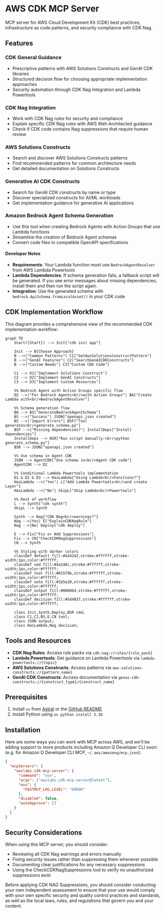 # AWS CDK MCP Server

MCP server for AWS Cloud Development Kit (CDK) best practices, infrastructure as code patterns, and security compliance with CDK Nag.

## Features

### CDK General Guidance

- Prescriptive patterns with AWS Solutions Constructs and GenAI CDK libraries
- Structured decision flow for choosing appropriate implementation approaches
- Security automation through CDK Nag integration and Lambda Powertools

### CDK Nag Integration

- Work with CDK Nag rules for security and compliance
- Explain specific CDK Nag rules with AWS Well-Architected guidance
- Check if CDK code contains Nag suppressions that require human review

### AWS Solutions Constructs

- Search and discover AWS Solutions Constructs patterns
- Find recommended patterns for common architecture needs
- Get detailed documentation on Solutions Constructs

### Generative AI CDK Constructs

- Search for GenAI CDK constructs by name or type
- Discover specialized constructs for AI/ML workloads
- Get implementation guidance for generative AI applications

### Amazon Bedrock Agent Schema Generation

- Use this tool when creating Bedrock Agents with Action Groups that use Lambda functions
- Streamline the creation of Bedrock Agent schemas
- Convert code files to compatible OpenAPI specifications

#### Developer Notes

- **Requirements**: Your Lambda function must use `BedrockAgentResolver` from AWS Lambda Powertools
- **Lambda Dependencies**: If schema generation fails, a fallback script will be generated. If you see error messages about missing dependencies, install them and then run the script again.
- **Integration**: Use the generated schema with `bedrock.ApiSchema.fromLocalAsset()` in your CDK code

## CDK Implementation Workflow

This diagram provides a comprehensive view of the recommended CDK implementation workflow:

```mermaid
graph TD
    Start([Start]) --> Init["cdk init app"]

    Init --> B{Choose Approach}
    B -->|"Common Patterns"| C1["GetAwsSolutionsConstructPattern"]
    B -->|"GenAI Features"| C2["SearchGenAICDKConstructs"]
    B -->|"Custom Needs"| C3["Custom CDK Code"]

    C1 --> D1["Implement Solutions Construct"]
    C2 --> D2["Implement GenAI Constructs"]
    C3 --> D3["Implement Custom Resources"]

    %% Bedrock Agent with Action Groups specific flow
    D2 -->|"For Bedrock Agents<br/>with Action Groups"| BA["Create Lambda with<br/>BedrockAgentResolver"]

    %% Schema generation flow
    BA --> BS["GenerateBedrockAgentSchema"]
    BS -->|"Success"| JSON["openapi.json created"]
    BS -->|"Import Errors"| BSF["Tool generates<br/>generate_schema.py"]
    BSF -->|"Missing dependencies?"| InstallDeps["Install dependencies"]
    InstallDeps --> BSR["Run script manually:<br/>python generate_schema.py"]
    BSR --> JSON["openapi.json created"]

    %% Use schema in Agent CDK
    JSON --> AgentCDK["Use schema in<br/>Agent CDK code"]
    AgentCDK --> D2

    %% Conditional Lambda Powertools implementation
    D1 & D2 & D3 --> HasLambda{"Using Lambda<br/>Functions?"}
    HasLambda -->|"Yes"| L["Add Lambda Powertools<br/>and create Layer"]
    HasLambda -->|"No"| SkipL["Skip Lambda<br/>Powertools"]

    %% Rest of workflow
    L --> Synth["cdk synth"]
    SkipL --> Synth

    Synth --> Nag{"CDK Nag<br/>warnings?"}
    Nag -->|Yes| E["ExplainCDKNagRule"]
    Nag -->|No| Deploy["cdk deploy"]

    E --> Fix["Fix or Add Suppressions"]
    Fix --> CN["CheckCDKNagSuppressions"]
    CN --> Synth

    %% Styling with darker colors
    classDef default fill:#424242,stroke:#ffffff,stroke-width:1px,color:#ffffff;
    classDef cmd fill:#4a148c,stroke:#ffffff,stroke-width:1px,color:#ffffff;
    classDef tool fill:#01579b,stroke:#ffffff,stroke-width:1px,color:#ffffff;
    classDef note fill:#1b5e20,stroke:#ffffff,stroke-width:1px,color:#ffffff;
    classDef output fill:#006064,stroke:#ffffff,stroke-width:1px,color:#ffffff;
    classDef decision fill:#5d4037,stroke:#ffffff,stroke-width:1px,color:#ffffff;

    class Init,Synth,Deploy,BSR cmd;
    class C1,C2,BS,E,CN tool;
    class JSON output;
    class HasLambda,Nag decision;
```

## Tools and Resources

- **CDK Nag Rules**: Access rule packs via `cdk-nag://rules/{rule_pack}`
- **Lambda Powertools**: Get guidance on Lambda Powertools via `lambda-powertools://{topic}`
- **AWS Solutions Constructs**: Access patterns via `aws-solutions-constructs://{pattern_name}`
- **GenAI CDK Constructs**: Access documentation via `genai-cdk-constructs://{construct_type}/{construct_name}`

## Prerequisites

1. Install `uv` from [Astral](https://docs.astral.sh/uv/getting-started/installation/) or the [GitHub README](https://github.com/astral-sh/uv#installation)
2. Install Python using `uv python install 3.10`

## Installation

Here are some ways you can work with MCP across AWS, and we'll be adding support to more products including Amazon Q Developer CLI soon: (e.g. for Amazon Q Developer CLI MCP, `~/.aws/amazonq/mcp.json`):

```json
{
  "mcpServers": {
    "awslabs.cdk-mcp-server": {
      "command": "uvx",
      "args": ["awslabs.cdk-mcp-server@latest"],
      "env": {
        "FASTMCP_LOG_LEVEL": "ERROR"
      },
      "disabled": false,
      "autoApprove": []
    }
  }
}
```

## Security Considerations

When using this MCP server, you should consider:

- Reviewing all CDK Nag warnings and errors manually
- Fixing security issues rather than suppressing them whenever possible
- Documenting clear justifications for any necessary suppressions
- Using the CheckCDKNagSuppressions tool to verify no unauthorized suppressions exist

Before applying CDK NAG Suppressions, you should consider conducting your own independent assessment to ensure that your use would comply with your own specific security and quality control practices and standards, as well as the local laws, rules, and regulations that govern you and your content.
